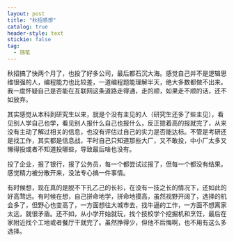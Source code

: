 ```yaml
---
layout: post
title: "秋招感想"
catalog: true
header-style: text
stickie: false
tag:
  - 随笔
---
```


秋招搞了快两个月了，也投了好多公司，最后都石沉大海。感觉自己并不是逻辑思维很强的人，编程能力也比较差，一道编程题能理解半天，绝大多数都做不出来。我一度怀疑自己是否能在互联网这条道路走得通，走的顺，如果走不顺的话，还不如放弃。

其实感觉从本科到研究生以来，就是个没有主见的人（研究生还多了些主见），看见别人学自己也学，看见别人报什么自己也报什么，反正摁着高的报就完了，从来没有主动了解过相关的信息，也没有评估过自己的实力是否能达标。不管是考研还是找工作，其实都是信息战，平时自己只知道那些大厂，又不敢投，中小厂太多又懒得投或者不知道投哪些，导致最后啥也没有。

投了企业，报了银行，报了公务员，每一个都尝试过报了，但每一个都没有结果。感觉精力被分散开来，没法专心搞一件事情。

有时候想，现在真的是脱不下孔乙己的长衫，在没有一技之长的情况下，还如此的好高骛远。有时候在想，自己拼命地学，拼命地摸高，虽然视野开阔了，选择的机会多了，但野心也变高了，一方面想往大城市去，找牛逼的工作，一方面不想离家太远，就很矛盾。还不如，从小学开始就玩，找个技校学个挖掘机和烹饪，最后在家附近找个工地或者餐厅干就完了。虽然挣得少，但他不后悔啊，也不用有这么多选择。




